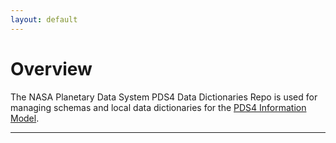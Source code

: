 ```yaml
---
layout: default
---
```


# Overview

The NASA Planetary Data System PDS4 Data Dictionaries Repo is used for managing schemas and local data dictionaries for the [PDS4 Information Model](https://nasa-pds-incubator.github.io/pds4-information-model/).

---
